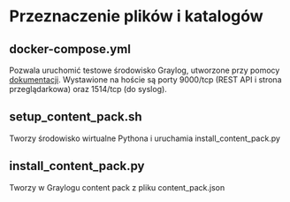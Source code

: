 # Przeznaczenie plików i katalogów
## docker-compose.yml
Pozwala uruchomić testowe środowisko Graylog, utworzone przy pomocy [dokumentacji](https://go2docs.graylog.org/5-0/downloading_and_installing_graylog/docker_installation.htm#Configuration). Wystawione na hoście są porty 9000/tcp (REST API i strona przeglądarkowa) oraz 1514/tcp (do syslog).
## setup_content_pack.sh
Tworzy środowisko wirtualne Pythona i uruchamia install_content_pack.py
## install_content_pack.py
Tworzy w Graylogu content pack z pliku content_pack.json

